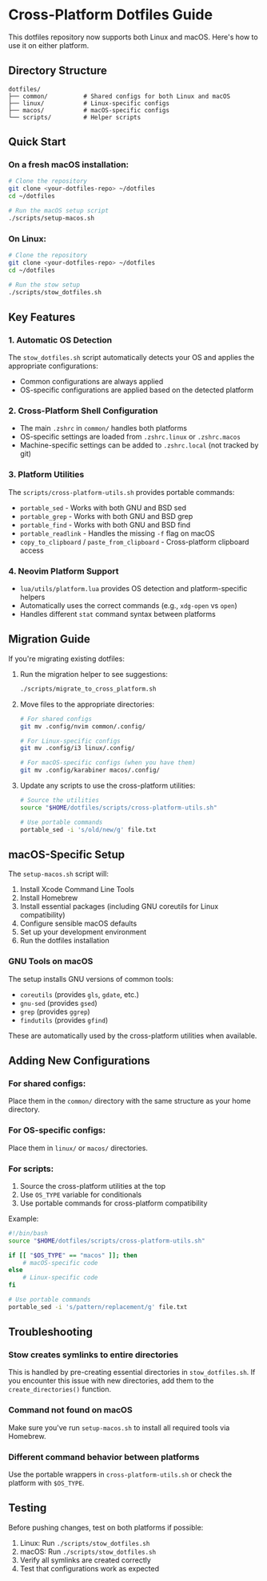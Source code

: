 # Cross-Platform Dotfiles Guide

This dotfiles repository now supports both Linux and macOS. Here's how to use it on either platform.

## Directory Structure

```
dotfiles/
├── common/          # Shared configs for both Linux and macOS
├── linux/           # Linux-specific configs
├── macos/           # macOS-specific configs
└── scripts/         # Helper scripts
```

## Quick Start

### On a fresh macOS installation:
```bash
# Clone the repository
git clone <your-dotfiles-repo> ~/dotfiles
cd ~/dotfiles

# Run the macOS setup script
./scripts/setup-macos.sh
```

### On Linux:
```bash
# Clone the repository
git clone <your-dotfiles-repo> ~/dotfiles
cd ~/dotfiles

# Run the stow setup
./scripts/stow_dotfiles.sh
```

## Key Features

### 1. **Automatic OS Detection**
The `stow_dotfiles.sh` script automatically detects your OS and applies the appropriate configurations:
- Common configurations are always applied
- OS-specific configurations are applied based on the detected platform

### 2. **Cross-Platform Shell Configuration**
- The main `.zshrc` in `common/` handles both platforms
- OS-specific settings are loaded from `.zshrc.linux` or `.zshrc.macos`
- Machine-specific settings can be added to `.zshrc.local` (not tracked by git)

### 3. **Platform Utilities**
The `scripts/cross-platform-utils.sh` provides portable commands:
- `portable_sed` - Works with both GNU and BSD sed
- `portable_grep` - Works with both GNU and BSD grep
- `portable_find` - Works with both GNU and BSD find
- `portable_readlink` - Handles the missing `-f` flag on macOS
- `copy_to_clipboard` / `paste_from_clipboard` - Cross-platform clipboard access

### 4. **Neovim Platform Support**
- `lua/utils/platform.lua` provides OS detection and platform-specific helpers
- Automatically uses the correct commands (e.g., `xdg-open` vs `open`)
- Handles different `stat` command syntax between platforms

## Migration Guide

If you're migrating existing dotfiles:

1. Run the migration helper to see suggestions:
   ```bash
   ./scripts/migrate_to_cross_platform.sh
   ```

2. Move files to the appropriate directories:
   ```bash
   # For shared configs
   git mv .config/nvim common/.config/

   # For Linux-specific configs
   git mv .config/i3 linux/.config/

   # For macOS-specific configs (when you have them)
   git mv .config/karabiner macos/.config/
   ```

3. Update any scripts to use the cross-platform utilities:
   ```bash
   # Source the utilities
   source "$HOME/dotfiles/scripts/cross-platform-utils.sh"
   
   # Use portable commands
   portable_sed -i 's/old/new/g' file.txt
   ```

## macOS-Specific Setup

The `setup-macos.sh` script will:
1. Install Xcode Command Line Tools
2. Install Homebrew
3. Install essential packages (including GNU coreutils for Linux compatibility)
4. Configure sensible macOS defaults
5. Set up your development environment
6. Run the dotfiles installation

### GNU Tools on macOS
The setup installs GNU versions of common tools:
- `coreutils` (provides `gls`, `gdate`, etc.)
- `gnu-sed` (provides `gsed`)
- `grep` (provides `ggrep`)
- `findutils` (provides `gfind`)

These are automatically used by the cross-platform utilities when available.

## Adding New Configurations

### For shared configs:
Place them in the `common/` directory with the same structure as your home directory.

### For OS-specific configs:
Place them in `linux/` or `macos/` directories.

### For scripts:
1. Source the cross-platform utilities at the top
2. Use `OS_TYPE` variable for conditionals
3. Use portable commands for cross-platform compatibility

Example:
```bash
#!/bin/bash
source "$HOME/dotfiles/scripts/cross-platform-utils.sh"

if [[ "$OS_TYPE" == "macos" ]]; then
    # macOS-specific code
else
    # Linux-specific code
fi

# Use portable commands
portable_sed -i 's/pattern/replacement/g' file.txt
```

## Troubleshooting

### Stow creates symlinks to entire directories
This is handled by pre-creating essential directories in `stow_dotfiles.sh`. If you encounter this issue with new directories, add them to the `create_directories()` function.

### Command not found on macOS
Make sure you've run `setup-macos.sh` to install all required tools via Homebrew.

### Different command behavior between platforms
Use the portable wrappers in `cross-platform-utils.sh` or check the platform with `$OS_TYPE`.

## Testing

Before pushing changes, test on both platforms if possible:
1. Linux: Run `./scripts/stow_dotfiles.sh`
2. macOS: Run `./scripts/stow_dotfiles.sh`
3. Verify all symlinks are created correctly
4. Test that configurations work as expected